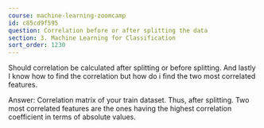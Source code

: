 ```yaml
---
course: machine-learning-zoomcamp
id: c85cd9f595
question: Correlation before or after splitting the data
section: 3. Machine Learning for Classification
sort_order: 1230
---
```


Should correlation be calculated after splitting or before splitting. And lastly I know how to find the correlation but how do i find the two most correlated features.

Answer: Correlation matrix of your train dataset. Thus, after splitting. Two most correlated features are the ones having the highest correlation coefficient in terms of absolute values.

